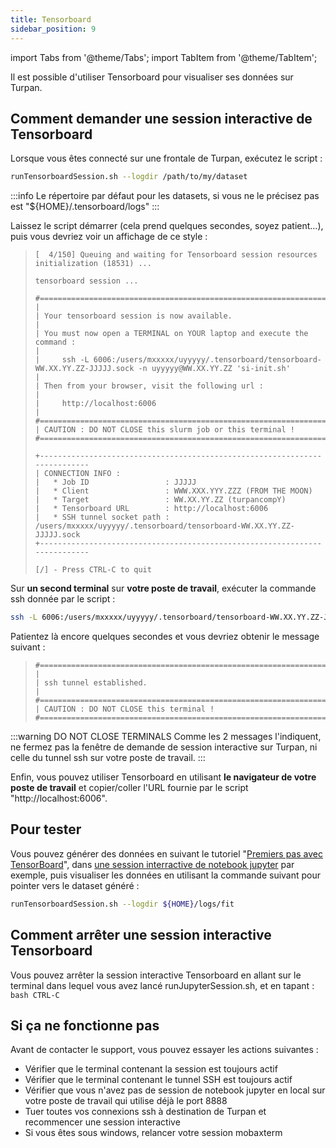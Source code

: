 ```yaml
---
title: Tensorboard
sidebar_position: 9
---
```


import Tabs from '@theme/Tabs';
import TabItem from '@theme/TabItem';

Il est possible d'utiliser Tensorboard pour visualiser ses données sur Turpan.

## Comment demander une session interactive de Tensorboard
Lorsque vous êtes connecté sur une frontale de Turpan, exécutez le script :
```bash
runTensorboardSession.sh --logdir /path/to/my/dataset
```
:::info
Le répertoire par défaut pour les datasets, si vous ne le précisez pas est "${HOME}/.tensorboard/logs"
:::

Laissez le script démarrer (cela prend quelques secondes, soyez patient...), puis vous devriez voir un affichage de ce style :

>```
>[  4/150] Queuing and waiting for Tensorboard session resources initialization (18531) ...
>
>tensorboard session ...
>
>#===========================================================================
>|
>| Your tensorboard session is now available. 
>|  
>| You must now open a TERMINAL on YOUR laptop and execute the command : 
>|
>|     ssh -L 6006:/users/mxxxxx/uyyyyy/.tensorboard/tensorboard-WW.XX.YY.ZZ-JJJJJ.sock -n uyyyyy@WW.XX.YY.ZZ 'si-init.sh'
>| 
>| Then from your browser, visit the following url :
>|     
>|     http://localhost:6006
>|
>#===========================================================================
>| CAUTION : DO NOT CLOSE this slurm job or this terminal !
>#===========================================================================
>
>+---------------------------------------------------------------------------
>| CONNECTION INFO :
>|   * Job ID                 : JJJJJ
>|   * Client                 : WWW.XXX.YYY.ZZZ (FROM THE MOON)
>|   * Target                 : WW.XX.YY.ZZ (turpancompY)
>|   * Tensorboard URL        : http://localhost:6006
>|   * SSH tunnel socket path : /users/mxxxxx/uyyyyy/.tensorboard/tensorboard-WW.XX.YY.ZZ-JJJJJ.sock
>+---------------------------------------------------------------------------
>
>[/] - Press CTRL-C to quit
>```

Sur **un second terminal** sur **votre poste de travail**, exécuter la commande ssh donnée par le script :
```bash
ssh -L 6006:/users/mxxxxx/uyyyyy/.tensorboard/tensorboard-WW.XX.YY.ZZ-JJJJJ.sock -n uyyyyy@WW.XX.YY.ZZ 'si-init.sh'
```

Patientez là encore quelques secondes et vous devriez obtenir le message suivant :
>```
>#===========================================================================
>|
>| ssh tunnel established.
>|
>#===========================================================================
>| CAUTION : DO NOT CLOSE this terminal !
>#===========================================================================
>```

:::warning DO NOT CLOSE TERMINALS
Comme les 2 messages l'indiquent, ne fermez pas la fenêtre de demande de session interactive sur Turpan, ni celle du tunnel ssh sur votre poste de travail.
:::

Enfin, vous pouvez utiliser Tensorboard en utilisant **le navigateur de votre poste de travail** et copier/coller l'URL fournie par le script "http://localhost:6006".

## Pour tester
Vous pouvez générer des données en suivant le tutoriel "[Premiers pas avec TensorBoard](https://www.tensorflow.org/tensorboard/get_started)", dans [une session interractive de notebook jupyter](./jupyterlab.md) par exemple, puis visualiser les données en utilisant la commande suivant pour pointer vers le dataset généré :

```bash
runTensorboardSession.sh --logdir ${HOME}/logs/fit
```

## Comment arrêter une session interactive Tensorboard
Vous pouvez arrêter la session interactive Tensorboard en allant sur le terminal dans lequel vous avez lancé runJupyterSession.sh, et en tapant :
    ```bash
    CTRL-C
    ```

## Si ça ne fonctionne pas
Avant de contacter le support, vous pouvez essayer les actions suivantes :
* Vérifier que le terminal contenant la session est toujours actif
* Vérifier que le terminal contenant le tunnel SSH est toujours actif
* Vérifier que vous n'avez pas de session de notebook jupyter en local sur votre poste de travail qui utilise déjà le port 8888
* Tuer toutes vos connexions ssh à destination de Turpan et recommencer une session interactive
* Si vous êtes sous windows, relancer votre session mobaxterm